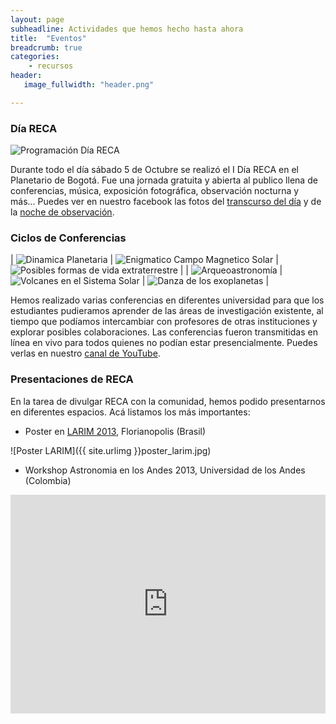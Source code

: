 ```yaml
---
layout: page
subheadline: Actividades que hemos hecho hasta ahora
title:  "Eventos"
breadcrumb: true
categories:
    - recursos
header:
   image_fullwidth: "header.png"

---
```


### Día RECA

![Programación Día RECA][1]

Durante todo el día sábado 5 de Octubre se realizó el I Día RECA en el Planetario de Bogotá. Fue una jornada gratuita y abierta al publico llena de conferencias, música, exposición fotográfica, observación nocturna y más... Puedes ver en nuestro facebook las fotos del [transcurso del día][2] y de la [noche de observación][3].


### Ciclos de Conferencias

| ![Dinamica Planetaria][4] | ![Enigmatico Campo Magnetico Solar][5] | ![Posibles formas de vida extraterrestre][6] |
| ![Arqueoastronomía][7]    | ![Volcanes en el Sistema Solar][8]     | ![Danza de los exoplanetas][9]                |


Hemos realizado varias conferencias en diferentes universidad para que los estudiantes pudieramos aprender de las áreas de investigación existente, al tiempo que podíamos intercambiar con profesores de otras instituciones y explorar posibles colaboraciones. Las conferencias fueron transmitidas en línea en vivo para todos quienes no podían estar presencialmente. Puedes verlas en nuestro [canal de YouTube][10].

### Presentaciones de RECA

En la tarea de divulgar RECA con la comunidad, hemos podido presentarnos en diferentes espacios. Acá listamos los más importantes:

* Poster en [LARIM 2013][11], Florianopolis (Brasil)

![Poster LARIM]({{ site.urlimg }}poster_larim.jpg)

* Workshop Astronomia en los Andes 2013, Universidad de los Andes (Colombia)

<iframe width="700" height="350" src="https://www.youtube.com/embed/qth-RkXKF8k" frameborder="0" allow="accelerometer; autoplay; encrypted-media; gyroscope; picture-in-picture" allowfullscreen style="max-width: 100%;"></iframe>

 [1]: https://scontent.feoh3-1.fna.fbcdn.net/v/t31.0-8/s960x960/1271678_461793660600497_1745193188_o.jpg?_nc_cat=100&_nc_sid=2d5d41&_nc_ohc=F5DmHlUjy9oAX-jbYb8&_nc_ht=scontent.feoh3-1.fna&_nc_tp=7&oh=e819864f962082bbe03763fc21b5d53e&oe=5ED92EAA
 [2]: https://www.facebook.com/pg/RECAstronomia/photos/?tab=album&album_id=471693036277226
 [3]: https://www.facebook.com/RECAstronomia/photos/?tab=album&album_id=463575313755665
 [4]: https://scontent.feoh3-1.fna.fbcdn.net/v/t1.0-9/943184_394929333953597_1752594090_n.png?_nc_cat=101&_nc_sid=e007fa&_nc_ohc=PdJcMpit5_sAX_cJuJl&_nc_ht=scontent.feoh3-1.fna&oh=99f064ff6a5a51d3933c69b58500e51c&oe=5EDA34E4
 [5]: https://scontent.feoh3-1.fna.fbcdn.net/v/t1.0-9/969417_393719314074599_1138206488_n.jpg?_nc_cat=103&_nc_sid=e007fa&_nc_ohc=Na6fEjGrNdMAX-XasuD&_nc_ht=scontent.feoh3-1.fna&oh=fd8a3c1cd161b520c7431af3fe08f132&oe=5EDA8287
 [6]: https://scontent.feoh3-1.fna.fbcdn.net/v/t1.0-9/944295_393497140763483_1454873618_n.png?_nc_cat=102&_nc_sid=e007fa&_nc_ohc=76fcuqtvLnUAX-fHHrI&_nc_ht=scontent.feoh3-1.fna&oh=61f7fbfab77dd88f645b2efcb0938eca&oe=5EDB84D8
 [7]: https://scontent.feoh3-1.fna.fbcdn.net/v/t1.0-9/166001_393493374097193_1112541151_n.jpg?_nc_cat=104&_nc_sid=e007fa&_nc_ohc=QrP2tbCX2ZcAX_yjMxw&_nc_ht=scontent.feoh3-1.fna&oh=8d8158b93a0a681771c1796d1974fc71&oe=5ED80FEB
 [8]: https://scontent.feoh3-1.fna.fbcdn.net/v/t1.0-9/431909_393493097430554_715024675_n.jpg?_nc_cat=105&_nc_sid=e007fa&_nc_ohc=H25MkvnQYL4AX9slKzn&_nc_ht=scontent.feoh3-1.fna&oh=d08491c784c3acddc900debf4298386c&oe=5EDB004A
 [9]: https://scontent.feoh3-1.fna.fbcdn.net/v/t1.0-9/947240_398083690304828_237671428_n.jpg?_nc_cat=111&_nc_sid=e007fa&_nc_ohc=GvXNYkBW1WMAX_XgKnD&_nc_ht=scontent.feoh3-1.fna&oh=85e622430b1d1142a70f40a833669669&oe=5ED91512
 [10]: https://www.youtube.com/playlist?list=PLbG6rh-l6DV4hU_J-SM4l3lONVEEF0rDs
 [11]: https://www.iau.org/science/meetings/past/regional/1086/